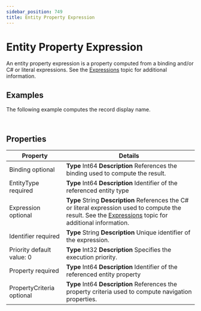 ```yaml
---
sidebar_position: 749
title: Entity Property Expression
---
```


# Entity Property Expression

An entity property expression is a property computed from a binding and/or C# or literal expressions. See the [Expressions](../../../expressions/index "Expressions") topic for additional information.

## Examples

The following example computes the record display name.

```


```
## Properties

| Property | Details |
| --- | --- |
| Binding optional | **Type**  Int64  **Description** References the binding used to compute the result. |
| EntityType required | **Type**  Int64  **Description** Identifier of the referenced entity type |
| Expression optional | **Type**  String  **Description** References the C# or literal expression used to compute the result. See the [Expressions](../../../expressions/index "Expressions") topic for additional information. |
| Identifier required | **Type**  String  **Description** Unique identifier of the expression. |
| Priority default value: 0 | **Type**  Int32  **Description** Specifies the execution priority. |
| Property required | **Type**  Int64  **Description** Identifier of the referenced entity property |
| PropertyCriteria optional | **Type**  Int64  **Description** References the property criteria used to compute navigation properties. |